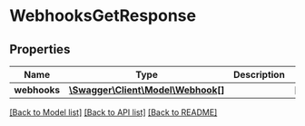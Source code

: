 # WebhooksGetResponse

## Properties
Name | Type | Description | Notes
------------ | ------------- | ------------- | -------------
**webhooks** | [**\Swagger\Client\Model\Webhook[]**](Webhook.md) |  | [optional] 

[[Back to Model list]](../README.md#documentation-for-models) [[Back to API list]](../README.md#documentation-for-api-endpoints) [[Back to README]](../README.md)

